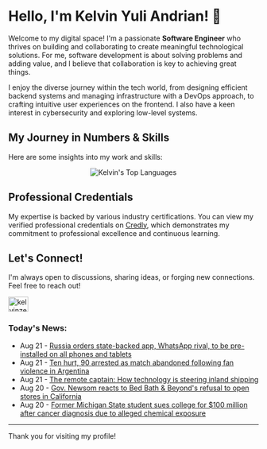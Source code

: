 # Hello, I'm Kelvin Yuli Andrian! 👋

Welcome to my digital space! I'm a passionate **Software Engineer** who thrives on building and collaborating to create meaningful technological solutions. For me, software development is about solving problems and adding value, and I believe that collaboration is key to achieving great things.

I enjoy the diverse journey within the tech world, from designing efficient backend systems and managing infrastructure with a DevOps approach, to crafting intuitive user experiences on the frontend. I also have a keen interest in cybersecurity and exploring low-level systems.

## My Journey in Numbers & Skills

Here are some insights into my work and skills:

<p align="center">
  <img src="https://github-readme-stats.vercel.app/api/top-langs/?username=kelvinzer0&layout=compact&theme=radical" alt="Kelvin's Top Languages" />
</p>

## Professional Credentials

My expertise is backed by various industry certifications. You can view my verified professional credentials on [Credly](https://www.credly.com/users/kelvin-yuli-andrian/badges), which demonstrates my commitment to professional excellence and continuous learning.

## Let's Connect!

I'm always open to discussions, sharing ideas, or forging new connections. Feel free to reach out!

<p align="left">
    <a href="https://linkedin.com/in/kelvinzero" target="blank"><img align="center" src="https://cdn.jsdelivr.net/npm/simple-icons@3.0.1/icons/linkedin.svg" alt="kelvinzero" height="30" width="40" /></a>
</p>

### Today's News:

<!-- feed start -->
- Aug 21 - [Russia orders state-backed app, WhatsApp rival, to be pre-installed on all phones and tablets](https://finance.yahoo.com/news/russia-orders-state-backed-app-080441765.html)
- Aug 21 - [Ten hurt, 90 arrested as match abandoned following fan violence in Argentina](https://sports.yahoo.com/article/ten-hurt-90-arrested-match-072503092.html)
- Aug 21 - [The remote captain: How technology is steering inland shipping](https://tech.yahoo.com/transportation/articles/remote-captain-technology-steering-inland-070238456.html)
- Aug 20 - [Gov. Newsom reacts to Bed Bath & Beyond's refusal to open stores in California](https://www.yahoo.com/news/articles/gov-newsom-reacts-bed-bath-232617492.html)
- Aug 20 - [Former Michigan State student sues college for $100 million after cancer diagnosis due to alleged chemical exposure](https://www.yahoo.com/news/articles/former-michigan-state-student-sues-163830775.html)
<!-- feed end -->

---

Thank you for visiting my profile!
